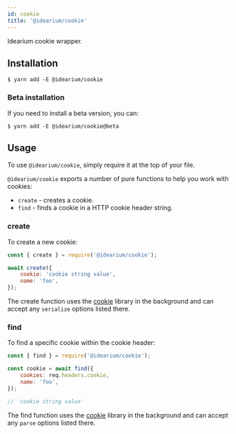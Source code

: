 ```yaml
---
id: cookie
title: '@idearium/cookie'
---
```


Idearium cookie wrapper.

## Installation

```shell
$ yarn add -E @idearium/cookie
```

### Beta installation

If you need to install a beta version, you can:

```shell
$ yarn add -E @idearium/cookie@beta
```

## Usage

To use `@idearium/cookie`, simply require it at the top of your file.

`@idearium/cookie` exports a number of pure functions to help you work with cookies:

-   `create` - creates a cookie.
-   `find` - finds a cookie in a HTTP cookie header string.

### create

To create a new cookie:

```js
const { create } = require('@idearium/cookie');

await create({
    cookie: 'cookie string value',
    name: 'foo',
});
```

The create function uses the [cookie](https://www.npmjs.com/package/cookie#options-1) library in the background and can accept any `serialize` options listed there.

### find

To find a specific cookie within the cookie header:

```js
const { find } = require('@idearium/cookie');

const cookie = await find({
    cookies: req.headers.cookie,
    name: 'foo',
});

// 'cookie string value'
```

The find function uses the [cookie](https://www.npmjs.com/package/cookie#options) library in the background and can accept any `parse` options listed there.
